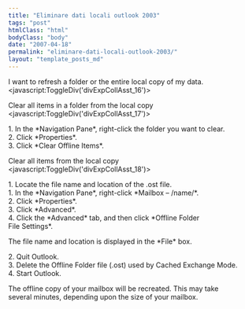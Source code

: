 ```yaml
---
title: "Eliminare dati locali outlook 2003"
tags: "post"
htmlClass: "html"
bodyClass: "body"
date: "2007-04-18"
permalink: "eliminare-dati-locali-outlook-2003/"
layout: "template_posts_md"
---
```

<p>I want to refresh a folder or the entire local copy of my data. <br />&lt;javascript:ToggleDiv(&#39;divExpCollAsst_16&#39;)&gt;</p>
<p>Clear all items in a folder from the local copy <br />&lt;javascript:ToggleDiv(&#39;divExpCollAsst_17&#39;)&gt;</p>
<p>   1. In the *Navigation Pane*, right-click the folder you want to clear.<br />   2. Click *Properties*.<br />   3. Click *Clear Offline Items*.</p>
<p>Clear all items from the local copy <br />&lt;javascript:ToggleDiv(&#39;divExpCollAsst_18&#39;)&gt;</p>
<p>   1. Locate the file name and location of the .ost file.<br />         1. In the *Navigation Pane*, right-click *Mailbox &#8211; /name/*.<br />         2. Click *Properties*.<br />         3. Click *Advanced*.<br />         4. Click the *Advanced* tab, and then click *Offline Folder<br />            File Settings*.</p>
<p>      The file name and location is displayed in the *File* box.</p>
<p>   2. Quit Outlook.<br />   3. Delete the Offline Folder file (.ost) used by Cached Exchange Mode.<br />   4. Start Outlook.</p>
<p>The offline copy of your mailbox will be recreated. This may take <br />several minutes, depending upon the size of your mailbox.</p>
